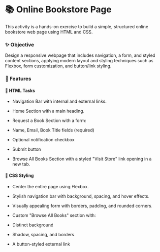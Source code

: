 # 📚 Online Bookstore Page 
This activity is a hands-on exercise to build a simple, structured online bookstore web page using HTML and CSS.

### ✨ Objective
Design a responsive webpage that includes navigation, a form, and styled content sections, applying modern layout and styling techniques such as Flexbox, form customization, and button/link styling.

### 📄 Features
#### 🔹 HTML Tasks
- Navigation Bar with internal and external links.

- Home Section with a main heading.

- Request a Book Section with a form:

- Name, Email, Book Title fields (required)

- Optional notification checkbox

- Submit button

- Browse All Books Section with a styled "Visit Store" link opening in a new tab.

#### 🎨 CSS Styling
- Center the entire page using Flexbox.

- Stylish navigation bar with background, spacing, and hover effects.

- Visually appealing form with borders, padding, and rounded corners.

- Custom "Browse All Books" section with:

- Distinct background

- Shadow, spacing, and borders

- A button-styled external link

